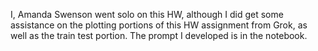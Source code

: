 I, Amanda Swenson went solo on this HW, although I did get some assistance on the plotting portions of this HW assignment from Grok, as well as the train test portion. The prompt I developed is in the notebook.
